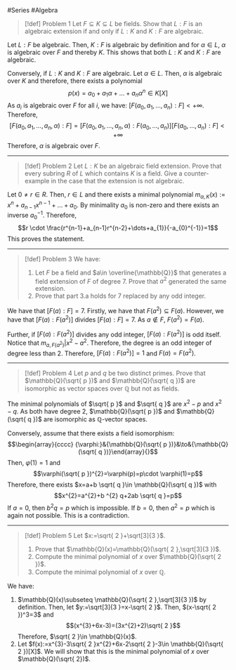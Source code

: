 #Series #Algebra 

> [!def] Problem 1
> Let $F\subseteq K\subseteq L$ be fields. Show that $L:F$ is an algebraic extension if and only if $L:K$ and $K:F$ are algebraic.

Let $L:F$ be algebraic. Then, $K:F$ is algebraic by definition and for $\alpha\in L$, $\alpha$ is algebraic over $F$ and thereby $K$. This shows that both $L:K$ and $K:F$ are algebraic.

Conversely, if $L:K$ and $K:F$ are algebraic. Let $\alpha\in L$. Then, $\alpha$ is algebraic over $K$ and therefore, there exists a polynomial $$p(x)=a_{0}+a_{1}\alpha+\dots+a_{n}\alpha^n\in K[X]$$As $a_{i}$ is algebraic over $F$ for all $i$, we have: $[F(a_{0},a_{1},\dots,a_{n}):F]<+\infty$. Therefore, $$[F(a_{0},a_{1},\dots,a_{n},\alpha):F]=[F(a_{0},a_{1},\dots,a_{n},\alpha):F(a_{0},\dots,a_{n})][F(a_{0},\dots ,a_{n}):F]<+\infty$$Therefore, $\alpha$ is algebraic over $F$.

---
> [!def] Problem 2
> Let $L:K$ be an algebraic field extension. Prove that every subring $R$ of $L$ which contains $K$ is a field. Give a counter-example in the case that the extension is not algebraic.

Let $0\neq r\in R$. Then, $r\in L$ and there exists a minimal polynomial $m_{\alpha,K}(x):=x^n+a_{n-1}x^{n-1}+\dots+a_{0}$. By minimality $a_{0}$ is non-zero and there exists an inverse $a_{0}^{-1}$. Therefore, $$r \cdot \frac{r^{n-1}+a_{n-1}r^{n-2}+\dots+a_{1}}{-a_{0}^{-1}}=1$$ This proves the statement.

---
> [!def] Problem 3
> We have: 
> 1. Let $F$ be a field and $a\in \overline{\mathbb{Q}}$ that generates a field extension of $F$ of degree $7$. Prove that $a^{2}$ generated the same extension.
> 2. Prove that part 3.a holds for $7$ replaced by any odd integer.

We have that $[F(a):F]=7$. Firstly, we have that $F(a^{2})\subseteq F(a)$. However, we have that $[F(a):F(a^{2})]$ divides $[F(a):F]=7$. As $a\notin F$, $F(a^{2})=F(a)$.

Further, if $[F(a):F(a^{2})]$ divides any odd integer, $[F(a):F(a^{2})]$ is odd itself. Notice that $m_{a,F(a^{2})}|x^{2}-a^{2}$. Therefore, the degree is an odd integer of degree less than $2$. Therefore, $[F(a):F(a^{2})]=1$ and $F(a)=F(a^{2})$.

---
> [!def] Problem 4
> Let $p$ and $q$ be two distinct primes. Prove that $\mathbb{Q}(\sqrt{ p })$ and $\mathbb{Q}(\sqrt{ q })$ are isomorphic as vector spaces over $\mathbb{Q}$ but not as fields.

The minimal polynomials of $\sqrt{ p }$ and $\sqrt{ q }$ are $x^{2}-p$ and $x^{2}-q$. As both have degree 2, $\mathbb{Q}(\sqrt{ p })$ and $\mathbb{Q}(\sqrt{ q })$ are isomorphic as $\mathbb{Q}$-vector spaces.

Conversely, assume that there exists a field isomorphism: $$\begin{array}{cccc} {\varphi:}&{\mathbb{Q}(\sqrt{ p })}&\to&{\mathbb{Q}(\sqrt{ q })}\end{array}{}$$Then, $\varphi(1)=1$ and $$\varphi(\sqrt{ p })^{2}=\varphi(p)=p\cdot \varphi(1)=p$$Therefore, there exists $x=a+b \sqrt{ q }\in \mathbb{Q}(\sqrt{ q })$ with $$x^{2}=a^{2}+b ^{2} q+2ab \sqrt{ q }=p$$If $a=0$, then $b ^{2}q=p$ which is impossible. If $b=0$, then $a^{2}=p$ which is again not possible. This is a contradiction.

---
> [!def] Problem 5
> Let $x:=\sqrt{ 2 }+\sqrt[3]{3  }$. 
> 1. Prove that $\mathbb{Q}(x)=\mathbb{Q}(\sqrt{ 2 },\sqrt[3]{3  })$.
> 2. Compute the minimal polynomial of $x$ over $\mathbb{Q}(\sqrt{ 2 })$.
> 3. Compute the minimal polynomial of $x$ over $\mathbb{Q}$.

We have: 
1. $\mathbb{Q}(x)\subseteq \mathbb{Q}(\sqrt{ 2 },\sqrt[3]{3  })$ by definition. Then, let $y:=\sqrt[3]{3  }=x-\sqrt{ 2 }$. Then, $(x-\sqrt{ 2 })^3=3$ and $$(x^{3}+6x-3)=(3x^{2}+2)\sqrt{ 2 }$$Therefore, $\sqrt{ 2 }\in \mathbb{Q}(x)$.
2. Let $f(x):=x^{3}-3\sqrt{ 2 }x^{2}+6x-2\sqrt{ 2 }-3\in \mathbb{Q}(\sqrt{ 2 })[X]$. We will show that this is the minimal polynomial of $x$ over $\mathbb{Q}(\sqrt{  2})$. 
